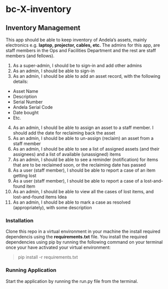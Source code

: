 # bc-X-inventory
## Inventory Management
This app should be able to keep inventory of Andela’s assets, mainly electronics e.g. **laptop, projector, cables, etc.**
The admins for this app, are staff members in the Ops and Facilities Department and the rest are staff members (and fellows).

1. As a super-admin, I should be to sign-in and add other admins
2. As an admin, I should be able to sign-in
3. As an admin, I should be able to add an asset record, with the following details:

  * Asset Name
  * Description
  * Serial Number
  * Andela Serial Code
  * Date bought
  * Etc.
4. As an admin, I should be able to assign an asset to a staff member. I should add the date for reclaiming back the asset
5. As an admin, I should be able to un-assign (reclaim) an asset from a staff member
6. As an admin, I should be able to see a list of assigned assets (and their assignees) and a list of available (unassigned) items 
7. As an admin, I should be able to see a reminder (notification) for items that are to be reclaimed soon, or the reclaiming date has passed
8. As a user (staff member), I should be able to report a case of an item getting lost
9. As a user (staff member), I should be able to report a case of a lost-and-found item
10. As an admin, I should be able to view all the cases of lost items, and lost-and-found items Idea
11. As an admin, I should be able to mark a case as resolved (appropriately), with some description

### Installation
Clone this repo in a virtual environment in your machine the install required dependencis using the **requirements.txt** file. You install the required dependencies using pip by running the following command on your terminal once your have activated your virtual environment:

  > pip install -r requirements.txt

### Running Application
Start the application by running the run.py file from the terminal.
